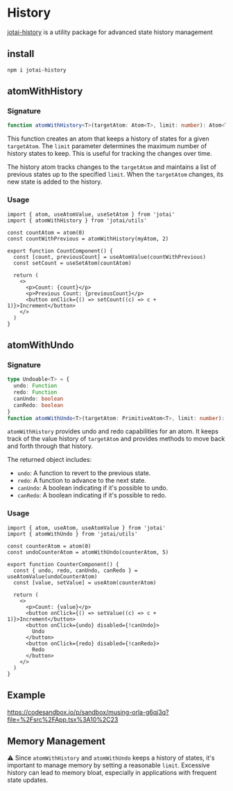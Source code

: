 #  History

[jotai-history](https://jotai.org/docs/integrations/history) is a utility package for advanced state history management

## install

```
npm i jotai-history
```

## atomWithHistory

### Signature

```ts
function atomWithHistory<T>(targetAtom: Atom<T>, limit: number): Atom<T[]>
```

This function creates an atom that keeps a history of states for a given `targetAtom`. The `limit` parameter determines the maximum number of history states to keep.
This is useful for tracking the changes over time.

The history atom tracks changes to the `targetAtom` and maintains a list of previous states up to the specified `limit`. When the `targetAtom` changes, its new state is added to the history.

### Usage

```tsx
import { atom, useAtomValue, useSetAtom } from 'jotai'
import { atomWithHistory } from 'jotai/utils'

const countAtom = atom(0)
const countWithPrevious = atomWithHistory(myAtom, 2)

export function CountComponent() {
  const [count, previousCount] = useAtomValue(countWithPrevious)
  const setCount = useSetAtom(countAtom)

  return (
    <>
      <p>Count: {count}</p>
      <p>Previous Count: {previousCount}</p>
      <button onClick={() => setCount((c) => c + 1)}>Increment</button>
    </>
  )
}
```

## atomWithUndo

### Signature

```ts
type Undoable<T> = {
  undo: Function
  redo: Function
  canUndo: boolean
  canRedo: boolean
}
function atomWithUndo<T>(targetAtom: PrimitiveAtom<T>, limit: number): Atom<Undoable>
```

`atomWithHistory` provides undo and redo capabilities for an atom. It keeps track of the value history of `targetAtom` and provides methods to move back and forth through that history.

The returned object includes:

- `undo`: A function to revert to the previous state.
- `redo`: A function to advance to the next state.
- `canUndo`: A boolean indicating if it's possible to undo.
- `canRedo`: A boolean indicating if it's possible to redo.

### Usage

```tsx
import { atom, useAtom, useAtomValue } from 'jotai'
import { atomWithUndo } from 'jotai/utils'

const counterAtom = atom(0)
const undoCounterAtom = atomWithUndo(counterAtom, 5)

export function CounterComponent() {
  const { undo, redo, canUndo, canRedo } = useAtomValue(undoCounterAtom)
  const [value, setValue] = useAtom(counterAtom)

  return (
    <>
      <p>Count: {value}</p>
      <button onClick={() => setValue((c) => c + 1)}>Increment</button>
      <button onClick={undo} disabled={!canUndo}>
        Undo
      </button>
      <button onClick={redo} disabled={!canRedo}>
        Redo
      </button>
    </>
  )
}
```

## Example
https://codesandbox.io/p/sandbox/musing-orla-g6qj3q?file=%2Fsrc%2FApp.tsx%3A10%2C23

## Memory Management

⚠️ Since `atomWithHistory` and `atomWithUndo` keeps a history of states, it's important to manage memory by setting a reasonable `limit`. Excessive history can lead to memory bloat, especially in applications with frequent state updates.
